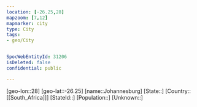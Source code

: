 ```yaml
---
location: [-26.25,28]
mapzoom: [7,12] 
mapmarker: city 
type: City
tags:
- geo/City


SpocWebEntityId: 31206
isDeleted: false
confidential: public

---
```

[geo-lon::28]
[geo-lat::-26.25]
[name::Johannesburg]
[State::]
[Country::[[South_Africa]]]
[StateId::]
[Population::]
[Unknown::]

